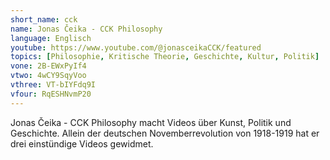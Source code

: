 ```yaml
---
short_name: cck
name: Jonas Čeika - CCK Philosophy
language: Englisch
youtube: https://www.youtube.com/@jonasceikaCCK/featured 
topics: [Philosophie, Kritische Theorie, Geschichte, Kultur, Politik]
vone: 2B-EWxPyIf4
vtwo: 4wCY9SqyVoo
vthree: VT-bIYFdq9I
vfour: RqESHNvmP20
---
```

Jonas Čeika - CCK Philosophy macht Videos über Kunst, Politik und Geschichte. Allein der deutschen Novemberrevolution von 1918-1919 hat er drei einstündige Videos gewidmet.
